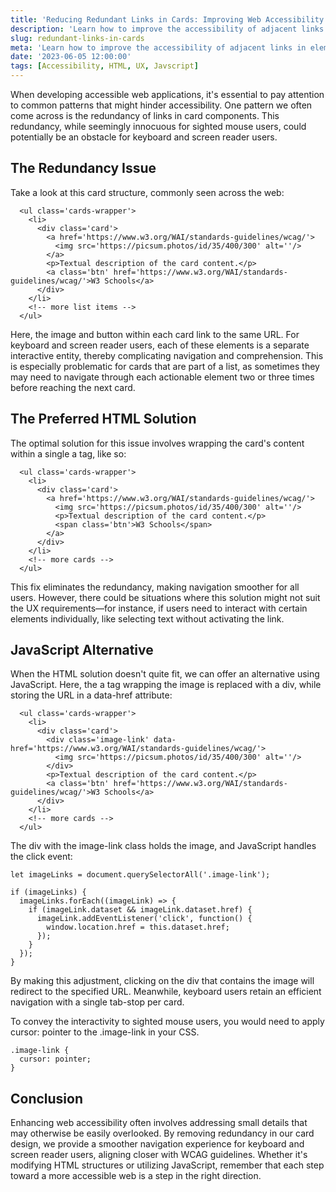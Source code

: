 ```yaml
---
title: 'Reducing Redundant Links in Cards: Improving Web Accessibility'
description: 'Learn how to improve the accessibility of adjacent links in elements such as cards.'
slug: redundant-links-in-cards
meta: 'Learn how to improve the accessibility of adjacent links in elements such as cards.'
date: '2023-06-05 12:00:00'
tags: [Accessibility, HTML, UX, Javscript]
---
```


When developing accessible web applications, it's essential to pay attention to common patterns that might hinder accessibility. One pattern we often come across is the redundancy of links in card components. This redundancy, while seemingly innocuous for sighted mouse users, could potentially be an obstacle for keyboard and screen reader users.

## The Redundancy Issue

Take a look at this card structure, commonly seen across the web:

```
  <ul class='cards-wrapper'>
    <li>
      <div class='card'>
        <a href='https://www.w3.org/WAI/standards-guidelines/wcag/'>
          <img src='https://picsum.photos/id/35/400/300' alt=''/>
        </a>
        <p>Textual description of the card content.</p>
        <a class='btn' href='https://www.w3.org/WAI/standards-guidelines/wcag/'>W3 Schools</a>
      </div>
    </li>
    <!-- more list items -->
  </ul>
```

Here, the image and button within each card link to the same URL. For keyboard and screen reader users, each of these elements is a separate interactive entity, thereby complicating navigation and comprehension. This is especially problematic for cards that are part of a list, as sometimes they may need to navigate through each actionable element two or three times before reaching the next card.

## The Preferred HTML Solution

The optimal solution for this issue involves wrapping the card's content within a single a tag, like so:

```
  <ul class='cards-wrapper'>
    <li>
      <div class='card'>
        <a href='https://www.w3.org/WAI/standards-guidelines/wcag/'>
          <img src='https://picsum.photos/id/35/400/300' alt=''/>
          <p>Textual description of the card content.</p>
          <span class='btn'>W3 Schools</span>
        </a>
      </div>
    </li>
    <!-- more cards -->
  </ul>
```

This fix eliminates the redundancy, making navigation smoother for all users. However, there could be situations where this solution might not suit the UX requirements—for instance, if users need to interact with certain elements individually, like selecting text without activating the link.

## JavaScript Alternative

When the HTML solution doesn't quite fit, we can offer an alternative using JavaScript. Here, the a tag wrapping the image is replaced with a div, while storing the URL in a data-href attribute:

```
  <ul class='cards-wrapper'>
    <li>
      <div class='card'>
        <div class='image-link' data-href='https://www.w3.org/WAI/standards-guidelines/wcag/'>
          <img src='https://picsum.photos/id/35/400/300' alt=''/>
        </div>
        <p>Textual description of the card content.</p>
        <a class='btn' href='https://www.w3.org/WAI/standards-guidelines/wcag/'>W3 Schools</a>
      </div>
    </li>
    <!-- more cards -->
  </ul>
```

The div with the image-link class holds the image, and JavaScript handles the click event:

```
let imageLinks = document.querySelectorAll('.image-link');

if (imageLinks) {
  imageLinks.forEach((imageLink) => {
    if (imageLink.dataset && imageLink.dataset.href) {
      imageLink.addEventListener('click', function() {
        window.location.href = this.dataset.href;
      });
    }
  });
}
```

By making this adjustment, clicking on the div that contains the image will redirect to the specified URL. Meanwhile, keyboard users retain an efficient navigation with a single tab-stop per card.

To convey the interactivity to sighted mouse users, you would need to apply cursor: pointer to the .image-link in your CSS.

```
.image-link {
  cursor: pointer;
}
```

## Conclusion

Enhancing web accessibility often involves addressing small details that may otherwise be easily overlooked. By removing redundancy in our card design, we provide a smoother navigation experience for keyboard and screen reader users, aligning closer with WCAG guidelines. Whether it's modifying HTML structures or utilizing JavaScript, remember that each step toward a more accessible web is a step in the right direction.
